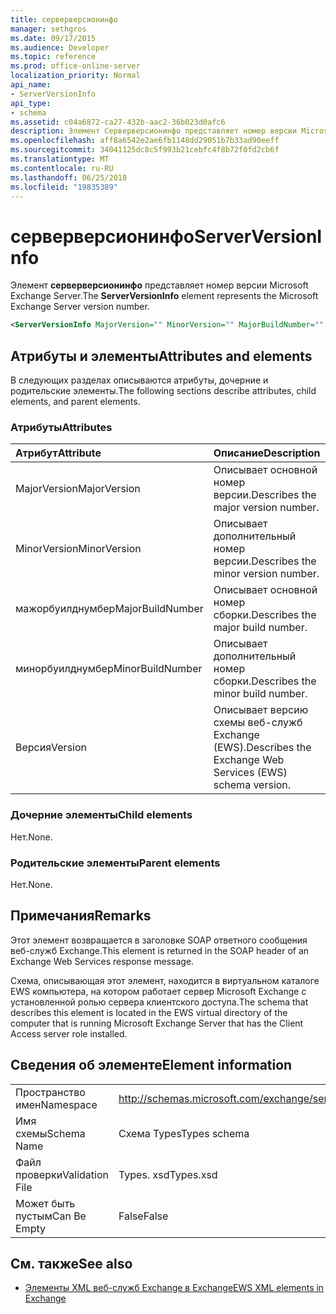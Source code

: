 ```yaml
---
title: серверверсионинфо
manager: sethgros
ms.date: 09/17/2015
ms.audience: Developer
ms.topic: reference
ms.prod: office-online-server
localization_priority: Normal
api_name:
- ServerVersionInfo
api_type:
- schema
ms.assetid: c04a6872-ca27-432b-aac2-36b023d0afc6
description: Элемент Серверверсионинфо представляет номер версии Microsoft Exchange Server.
ms.openlocfilehash: aff8a6542e2ae6fb1148dd29051b7b33ad90eeff
ms.sourcegitcommit: 34041125dc8c5f993b21cebfc4f8b72f0fd2cb6f
ms.translationtype: MT
ms.contentlocale: ru-RU
ms.lasthandoff: 06/25/2018
ms.locfileid: "19835389"
---
```

# <a name="serverversioninfo"></a><span data-ttu-id="b5a92-103">серверверсионинфо</span><span class="sxs-lookup"><span data-stu-id="b5a92-103">ServerVersionInfo</span></span>

<span data-ttu-id="b5a92-104">Элемент **серверверсионинфо** представляет номер версии Microsoft Exchange Server.</span><span class="sxs-lookup"><span data-stu-id="b5a92-104">The **ServerVersionInfo** element represents the Microsoft Exchange Server version number.</span></span> 
  
```xml
<ServerVersionInfo MajorVersion="" MinorVersion="" MajorBuildNumber="" MinorBuildNumber="" Version="" />
```

## <a name="attributes-and-elements"></a><span data-ttu-id="b5a92-105">Атрибуты и элементы</span><span class="sxs-lookup"><span data-stu-id="b5a92-105">Attributes and elements</span></span>

<span data-ttu-id="b5a92-106">В следующих разделах описываются атрибуты, дочерние и родительские элементы.</span><span class="sxs-lookup"><span data-stu-id="b5a92-106">The following sections describe attributes, child elements, and parent elements.</span></span>
  
### <a name="attributes"></a><span data-ttu-id="b5a92-107">Атрибуты</span><span class="sxs-lookup"><span data-stu-id="b5a92-107">Attributes</span></span>

|<span data-ttu-id="b5a92-108">**Атрибут**</span><span class="sxs-lookup"><span data-stu-id="b5a92-108">**Attribute**</span></span>|<span data-ttu-id="b5a92-109">**Описание**</span><span class="sxs-lookup"><span data-stu-id="b5a92-109">**Description**</span></span>|
|:-----|:-----|
|<span data-ttu-id="b5a92-110">MajorVersion</span><span class="sxs-lookup"><span data-stu-id="b5a92-110">MajorVersion</span></span>  <br/> |<span data-ttu-id="b5a92-111">Описывает основной номер версии.</span><span class="sxs-lookup"><span data-stu-id="b5a92-111">Describes the major version number.</span></span>  <br/> |
|<span data-ttu-id="b5a92-112">MinorVersion</span><span class="sxs-lookup"><span data-stu-id="b5a92-112">MinorVersion</span></span>  <br/> |<span data-ttu-id="b5a92-113">Описывает дополнительный номер версии.</span><span class="sxs-lookup"><span data-stu-id="b5a92-113">Describes the minor version number.</span></span>  <br/> |
|<span data-ttu-id="b5a92-114">мажорбуилднумбер</span><span class="sxs-lookup"><span data-stu-id="b5a92-114">MajorBuildNumber</span></span>  <br/> |<span data-ttu-id="b5a92-115">Описывает основной номер сборки.</span><span class="sxs-lookup"><span data-stu-id="b5a92-115">Describes the major build number.</span></span>  <br/> |
|<span data-ttu-id="b5a92-116">минорбуилднумбер</span><span class="sxs-lookup"><span data-stu-id="b5a92-116">MinorBuildNumber</span></span>  <br/> |<span data-ttu-id="b5a92-117">Описывает дополнительный номер сборки.</span><span class="sxs-lookup"><span data-stu-id="b5a92-117">Describes the minor build number.</span></span>  <br/> |
|<span data-ttu-id="b5a92-118">Версия</span><span class="sxs-lookup"><span data-stu-id="b5a92-118">Version</span></span>  <br/> |<span data-ttu-id="b5a92-119">Описывает версию схемы веб-служб Exchange (EWS).</span><span class="sxs-lookup"><span data-stu-id="b5a92-119">Describes the Exchange Web Services (EWS) schema version.</span></span>  <br/> |
   
### <a name="child-elements"></a><span data-ttu-id="b5a92-120">Дочерние элементы</span><span class="sxs-lookup"><span data-stu-id="b5a92-120">Child elements</span></span>

<span data-ttu-id="b5a92-121">Нет.</span><span class="sxs-lookup"><span data-stu-id="b5a92-121">None.</span></span>
  
### <a name="parent-elements"></a><span data-ttu-id="b5a92-122">Родительские элементы</span><span class="sxs-lookup"><span data-stu-id="b5a92-122">Parent elements</span></span>

<span data-ttu-id="b5a92-123">Нет.</span><span class="sxs-lookup"><span data-stu-id="b5a92-123">None.</span></span>
  
## <a name="remarks"></a><span data-ttu-id="b5a92-124">Примечания</span><span class="sxs-lookup"><span data-stu-id="b5a92-124">Remarks</span></span>

<span data-ttu-id="b5a92-125">Этот элемент возвращается в заголовке SOAP ответного сообщения веб-служб Exchange.</span><span class="sxs-lookup"><span data-stu-id="b5a92-125">This element is returned in the SOAP header of an Exchange Web Services response message.</span></span>
  
<span data-ttu-id="b5a92-126">Схема, описывающая этот элемент, находится в виртуальном каталоге EWS компьютера, на котором работает сервер Microsoft Exchange с установленной ролью сервера клиентского доступа.</span><span class="sxs-lookup"><span data-stu-id="b5a92-126">The schema that describes this element is located in the EWS virtual directory of the computer that is running Microsoft Exchange Server that has the Client Access server role installed.</span></span> 
  
## <a name="element-information"></a><span data-ttu-id="b5a92-127">Сведения об элементе</span><span class="sxs-lookup"><span data-stu-id="b5a92-127">Element information</span></span>

|||
|:-----|:-----|
|<span data-ttu-id="b5a92-128">Пространство имен</span><span class="sxs-lookup"><span data-stu-id="b5a92-128">Namespace</span></span>  <br/> |http://schemas.microsoft.com/exchange/services/2006/types  <br/> |
|<span data-ttu-id="b5a92-129">Имя схемы</span><span class="sxs-lookup"><span data-stu-id="b5a92-129">Schema Name</span></span>  <br/> |<span data-ttu-id="b5a92-130">Схема Types</span><span class="sxs-lookup"><span data-stu-id="b5a92-130">Types schema</span></span>  <br/> |
|<span data-ttu-id="b5a92-131">Файл проверки</span><span class="sxs-lookup"><span data-stu-id="b5a92-131">Validation File</span></span>  <br/> |<span data-ttu-id="b5a92-132">Types. xsd</span><span class="sxs-lookup"><span data-stu-id="b5a92-132">Types.xsd</span></span>  <br/> |
|<span data-ttu-id="b5a92-133">Может быть пустым</span><span class="sxs-lookup"><span data-stu-id="b5a92-133">Can Be Empty</span></span>  <br/> |<span data-ttu-id="b5a92-134">False</span><span class="sxs-lookup"><span data-stu-id="b5a92-134">False</span></span>  <br/> |
   
## <a name="see-also"></a><span data-ttu-id="b5a92-135">См. также</span><span class="sxs-lookup"><span data-stu-id="b5a92-135">See also</span></span>



- [<span data-ttu-id="b5a92-136">Элементы XML веб-служб Exchange в Exchange</span><span class="sxs-lookup"><span data-stu-id="b5a92-136">EWS XML elements in Exchange</span></span>](ews-xml-elements-in-exchange.md)

